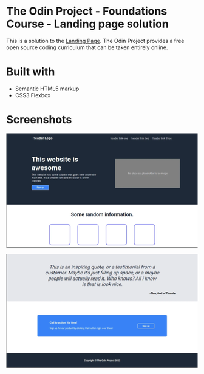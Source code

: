# The Odin Project - Foundations Course - Landing page solution

This is a solution to the  [Landing Page](https://www.theodinproject.com/lessons/foundations-landing-page). The Odin Project provides a free open source coding curriculum that can be taken entirely online.

# Built with

- Semantic HTML5 markup
- CSS3 Flexbox

# Screenshots

![](images/screenshot.webp)

![](images/screenshot-1.webp)


